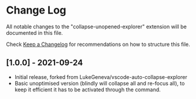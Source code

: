 # Change Log

All notable changes to the "collapse-unopened-explorer" extension will be documented
in this file.

Check [Keep a Changelog](http://keepachangelog.com/) for recommendations on how
to structure this file.


## [1.0.0] - 2021-09-24

- Initial release, forked from LukeGeneva/vscode-auto-collapse-explorer
- Basic unoptimised version (blindly will collapse all and re-focus all), to keep it efficient it has to be activated through the command.
